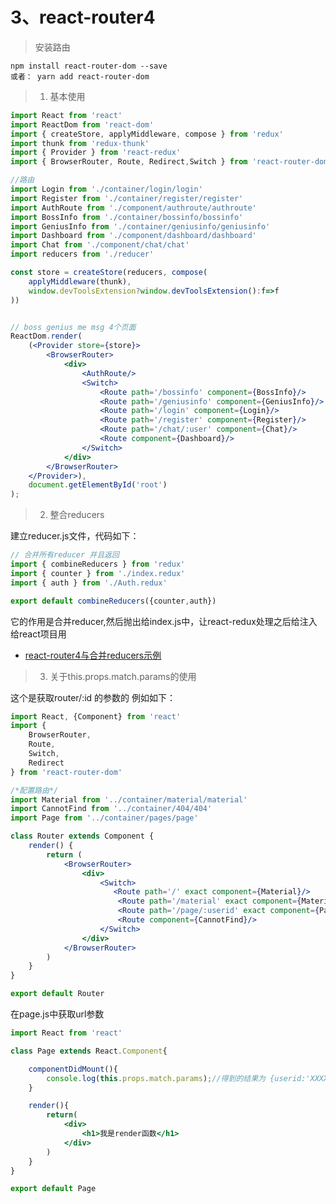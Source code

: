 # 3、react-router4

> 安装路由    
  
    npm install react-router-dom --save     
    或者： yarn add react-router-dom

> 1. 基本使用 

```jsx harmony
import React from 'react'
import ReactDom from 'react-dom'
import { createStore, applyMiddleware, compose } from 'redux'
import thunk from 'redux-thunk'
import { Provider } from 'react-redux'
import { BrowserRouter, Route, Redirect,Switch } from 'react-router-dom'

//路由
import Login from './container/login/login'
import Register from './container/register/register'
import AuthRoute from './component/authroute/authroute'
import BossInfo from './container/bossinfo/bossinfo'
import GeniusInfo from './container/geniusinfo/geniusinfo'
import Dashboard from './component/dashboard/dashboard'
import Chat from './component/chat/chat'
import reducers from './reducer'

const store = createStore(reducers, compose(
	applyMiddleware(thunk),
	window.devToolsExtension?window.devToolsExtension():f=>f
))


// boss genius me msg 4个页面
ReactDom.render(
	(<Provider store={store}>
		<BrowserRouter>
			<div>
				<AuthRoute/>
				<Switch>
					<Route path='/bossinfo' component={BossInfo}/>
					<Route path='/geniusinfo' component={GeniusInfo}/>
					<Route path='/login' component={Login}/>
					<Route path='/register' component={Register}/>
					<Route path='/chat/:user' component={Chat}/>
					<Route component={Dashboard}/>
				</Switch>
			</div>
		</BrowserRouter>
	</Provider>),
	document.getElementById('root')
);
```

> 2. 整合reducers
    
建立reducer.js文件，代码如下：
```jsx harmony
// 合并所有reducer 并且返回
import { combineReducers } from 'redux'
import { counter } from './index.redux'
import { auth } from './Auth.redux'

export default combineReducers({counter,auth})
```
它的作用是合并reducer,然后抛出给index.js中，让react-redux处理之后给注入给react项目用

- [react-router4与合并reducers示例](../../17年/12月/12、react-router4与合并reducers示例)

> 3. 关于this.props.match.params的使用        

这个是获取router/:id 的参数的
例如如下：
```jsx harmony
import React, {Component} from 'react'
import {
    BrowserRouter,
    Route,
    Switch,
    Redirect
} from 'react-router-dom'

/*配置路由*/
import Material from '../container/material/material'
import CannotFind from '../container/404/404'
import Page from '../container/pages/page'

class Router extends Component {
    render() {
        return (
            <BrowserRouter>
                <div>
                    <Switch>
                       <Route path='/' exact component={Material}/>
                        <Route path='/material' exact component={Material}/>
                        <Route path='/page/:userid' exact component={Page}/>
                        <Route component={CannotFind}/>
                    </Switch>
                </div>
            </BrowserRouter>
        )
    }
}

export default Router
```

在page.js中获取url参数
```jsx harmony
import React from 'react'

class Page extends React.Component{

    componentDidMount(){
        console.log(this.props.match.params);//得到的结果为 {userid:'XXXXXX'}
    }

    render(){
        return(
            <div>
                <h1>我是render函数</h1>
            </div>
        )
    }
}

export default Page
```